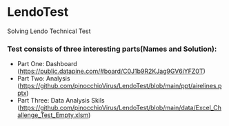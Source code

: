 # LendoTest
Solving Lendo Technical Test
### Test consists of three interesting parts(Names and Solution):
- Part One: Dashboard (https://public.datapine.com/#board/C0J1b9R2KJag9GV6iYFZ0T)
- Part Two: Analysis (https://github.com/pinocchioVirus/LendoTest/blob/main/ppt/airelines.pptx)
- Part Three: Data Analysis Skils (https://github.com/pinocchioVirus/LendoTest/blob/main/data/Excel_Challenge_Test_Empty.xlsm)
